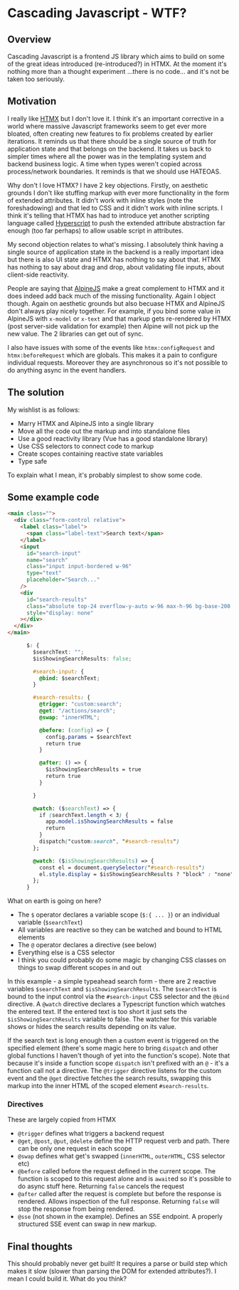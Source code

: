 # Cascading Javascript - WTF?

## Overview

Cascading Javascript is a frontend JS library which aims to build on some of the great ideas introduced (re-introduced?) in HTMX. At the moment it's nothing more than a thought experiment ...there is no code... and it's not be taken too seriously.

## Motivation

I really like [HTMX](https://htmx.org/) but I don't love it. I think it's an important corrective in a world where massive Javascript frameworks seem to get ever more bloated, often creating new features to fix problems created by earlier iterations. It reminds us that there should be a single source of truth for application state and that belongs on the backend. It takes us back to simpler times where all the power was in the templating system and backend business logic. A time when types weren't copied across process/network boundaries. It reminds is that we should use HATEOAS.

Why don't I love HTMX? I have 2 key objections. Firstly, on aesthetic grounds I don't like stuffing markup with ever more functionality in the form of extended attributes. It didn't work with inline styles (note the foreshadowing) and that led to CSS and it didn't work with inline scripts. I think it's telling that HTMX has had to introduce yet another scripting language called [Hyperscript](https://hyperscript.org/) to push the extended attribute abstraction far enough (too far perhaps) to allow usable script in attributes.

My second objection relates to what's missing. I absolutely think having a single source of application state in the backend is a really important idea but there is also UI state and HTMX has nothing to say about that. HTMX has nothing to say about drag and drop, about validating file inputs, about client-side reactivity.

People are saying that [AlpineJS](https://alpinejs.dev/) make a great complement to HTMX and it does indeed add back much of the missing functionality. Again I object though. Again on aesthetic grounds but also becuase HTMX and AlpineJS don't always play nicely together. For example, if you bind some value in AlpineJS with `x-model` or `x-text` and that markup gets re-rendered by HTMX (post server-side validation for example) then Alpine will not pick up the new value. The 2 libraries can get out of sync.

I also have issues with some of the events like `htmx:configRequest` and `htmx:beforeRequest` which are globals. This makes it a pain to configure individual requests. Moreover they are asynchronous so it's not possible to do anything async in the event handlers.

## The solution

My wishlist is as follows:

- Marry HTMX and AlpineJS into a single library
- Move all the code out the markup and into standalone files
- Use a good reactivity library (Vue has a good standalone library)
- Use CSS selectors to connect code to markup
- Create scopes containing reactive state variables
- Type safe

To explain what I mean, it's probably simplest to show some code.

## Some example code

```html
<main class="">
  <div class="form-control relative">
    <label class="label">
      <span class="label-text">Search text</span>
    </label>
    <input
      id="search-input"
      name="search"
      class="input input-bordered w-96"
      type="text"
      placeholder="Search..."
    />
    <div
      id="search-results"
      class="absolute top-24 overflow-y-auto w-96 max-h-96 bg-base-200 border rounded-lg p-4"
      style="display: none"
    ></div>
  </div>
</main>
```

```css
      $: {
        $searchText: "";
        $isShowingSearchResults: false;

        #search-input: {
          @bind: $searchText;
        }

        #search-results: {
          @trigger: "custom:search";
          @get: "/actions/search";
          @swap: "innerHTML";

          @before: (config) => {
            config.params = $searchText
            return true
          }

          @after: () => {
            $isShowingSearchResults = true
            return true
          }

        }

        @watch: ($searchText) => {
          if (searchText.length < 3) {
            app.model.isShowingSearchResults = false
            return
          }
          dispatch("custom:search", "#search-results")
        };

        @watch: ($isShowingSearchResults) => {
          const el = document.querySelector("#search-results")
          el.style.display = $isShowingSearchResults ? "block" : "none"
        };
      }

```

What on earth is going on here?

- The `$` operator declares a variable scope (`$:{ ... }`) or an individual variable (`$searchText`)
- All variables are reactive so they can be watched and bound to HTML elements
- The `@` operator declares a directive (see below)
- Everything else is a CSS selector
- I think you could probably do some magic by changing CSS classes on things to swap different scopes in and out

In this example - a simple typeahead search form - there are 2 reactive variables `$searchText` and `$isShowingSearchResults`. The `$searchText` is bound to the input control via the `#search-input` CSS selector and the `@bind` directive. A `@watch` directive declares a Typescript function which watches the entered text. If the entered text is too short it just sets the `$isShowingSearchResults` variable to false. The watcher for this variable shows or hides the search results depending on its value.

If the search text is long enough then a custom event is triggered on the specified element (there's some magic here to bring `dispatch` and other global functions I haven't though of yet into the function's scope). Note that because it's inside a function scope `dispatch` isn't prefixed with an `@` - it's a function call not a directive. The `@trigger` directive listens for the custom event and the `@get` directive fetches the search results, swapping this markup into the inner HTML of the scoped element `#search-results`.

### Directives

These are largely copied from HTMX

- `@trigger` defines what triggers a backend request
- `@get`, `@post`, `@put`, `@delete` define the HTTP request verb and path. There can be only one request in each scope
- `@swap` defines what get's swapped (`innerHTML`, `outerHTML`, CSS selector etc)
- `@before` called before the request defined in the current scope. The function is scoped to this request alone and is `await`ed so it's possible to do async stuff here. Returning `false` cancels the request
- `@after` called after the request is complete but before the response is rendered. Allows inspection of the full response. Returning `false` will stop the response from being rendered.
- `@sse` (not shown in the example). Defines an SSE endpoint. A properly structured SSE event can swap in new markup.

## Final thoughts

This should probably never get built! It requires a parse or build step which makes it slow (slower than parsing the DOM for extended attributes?). I mean I could build it. What do you think?
